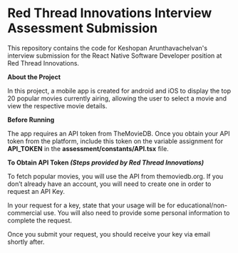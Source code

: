 # Red Thread Innovations Interview Assessment Submission

This repository contains the code for Keshopan Arunthavachelvan's interview submission for the React Native Software Developer position at Red Thread Innovations.

**About the Project**

In this project, a mobile app is created for android and iOS to display the top 20 popular movies currently airing, allowing the user to select a movie and view the respective movie details. 

**Before Running**

The app requires an API token from TheMovieDB. Once you obtain your API token from the platform, include this token on the variable assignment for **API_TOKEN** in the **assessment/constants/API.tsx** file. 

**To Obtain API Token _(Steps provided by Red Thread Innovations)_**

To fetch popular movies, you will use the API from themoviedb.org. If you don’t already have an account, you will need to create one in order to request an
API Key.

In your request for a key, state that your usage will be for educational/non-commercial
use. You will also need to provide some personal information to complete the request.

Once you submit your request, you should receive your key via email shortly after.
